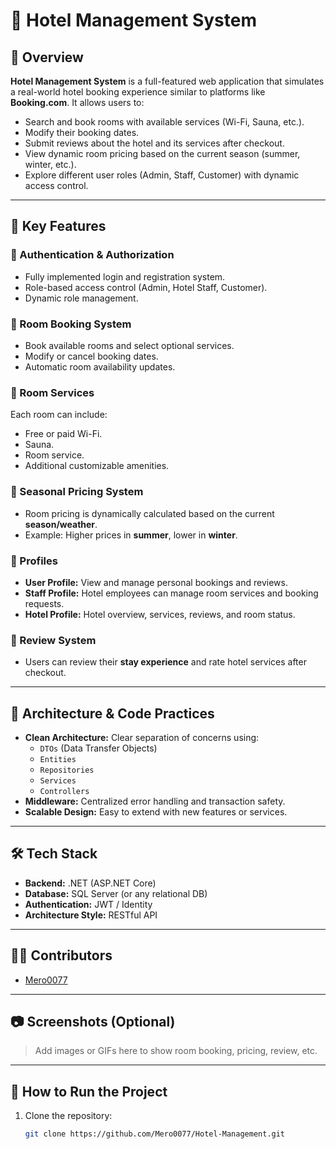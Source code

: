 # 🏨 Hotel Management System

## 📌 Overview
**Hotel Management System** is a full-featured web application that simulates a real-world hotel booking experience similar to platforms like **Booking.com**. It allows users to:
- Search and book rooms with available services (Wi-Fi, Sauna, etc.).
- Modify their booking dates.
- Submit reviews about the hotel and its services after checkout.
- View dynamic room pricing based on the current season (summer, winter, etc.).
- Explore different user roles (Admin, Staff, Customer) with dynamic access control.

---

## 🧩 Key Features

### 🔐 Authentication & Authorization
- Fully implemented login and registration system.
- Role-based access control (Admin, Hotel Staff, Customer).
- Dynamic role management.

### 🏨 Room Booking System
- Book available rooms and select optional services.
- Modify or cancel booking dates.
- Automatic room availability updates.

### 🧾 Room Services
Each room can include:
- Free or paid Wi-Fi.
- Sauna.
- Room service.
- Additional customizable amenities.

### 💸 Seasonal Pricing System
- Room pricing is dynamically calculated based on the current **season/weather**.
- Example: Higher prices in **summer**, lower in **winter**.

### 👥 Profiles
- **User Profile:** View and manage personal bookings and reviews.
- **Staff Profile:** Hotel employees can manage room services and booking requests.
- **Hotel Profile:** Hotel overview, services, reviews, and room status.

### 📝 Review System
- Users can review their **stay experience** and rate hotel services after checkout.

---

## 🧪 Architecture & Code Practices

- **Clean Architecture:** Clear separation of concerns using:
  - `DTOs` (Data Transfer Objects)
  - `Entities`
  - `Repositories`
  - `Services`
  - `Controllers`
- **Middleware:** Centralized error handling and transaction safety.
- **Scalable Design:** Easy to extend with new features or services.

---

## 🛠️ Tech Stack
- **Backend:** .NET (ASP.NET Core)
- **Database:** SQL Server (or any relational DB)
- **Authentication:** JWT / Identity
- **Architecture Style:** RESTful API

---

## 🧑‍💻 Contributors
- [Mero0077](https://github.com/Mero0077)

---

## 📷 Screenshots (Optional)
> Add images or GIFs here to show room booking, pricing, review, etc.

---

## 🚀 How to Run the Project

1. Clone the repository:
   ```bash
   git clone https://github.com/Mero0077/Hotel-Management.git
